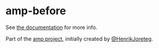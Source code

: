 # amp-before

See [the documentation](http://amp.ampersandjs.com#amp-before) for more info.

Part of the [amp project](http://amp.ampersandjs.com#amp-before), initially created by [@HenrikJoreteg](http://twitter.com/henrikjoreteg).